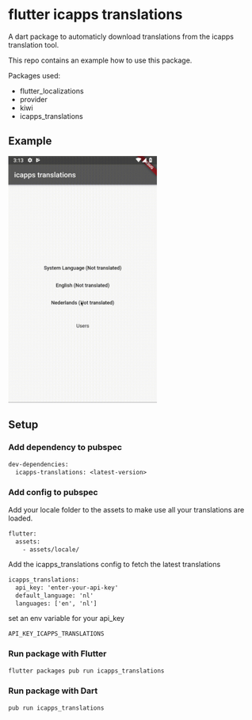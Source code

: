 # flutter icapps translations

A dart package to automaticly download translations from the icapps translation tool.

This repo contains an example how to use this package.

Packages used:
 - flutter_localizations
 - provider
 - kiwi
 - icapps_translations

## Example

<img src="assets/example.gif" alt="Example" width="300"/>

## Setup

### Add dependency to pubspec

```
dev-dependencies:
  icapps-translations: <latest-version>
```

### Add config to pubspec

Add your locale folder to the assets to make use all your translations are loaded.
```
flutter:
  assets:
    - assets/locale/
```

Add the icapps_translations config to fetch the latest translations
```
icapps_translations:
  api_key: 'enter-your-api-key'
  default_language: 'nl'
  languages: ['en', 'nl']
```

set an env variable for your api_key

```
API_KEY_ICAPPS_TRANSLATIONS
```

### Run package with Flutter

```
flutter packages pub run icapps_translations
```

### Run package with Dart

```
pub run icapps_translations
```
